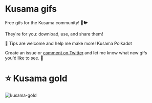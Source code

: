 # Kusama gifs

Free gifs for the Kusama community! 💖🐦

They're for you: download, use, and share them! 

🙏 Tips are welcome and help me make more!
Kusama 
Polkadot 

Create an issue or [comment on Twitter](https://twitter.com/alxheller) and let me know what new gifs you'd like to see. 🤗

# ⭐ Kusama gold 
![kusama-gold](https://user-images.githubusercontent.com/5248378/101242839-5aebe680-36fc-11eb-83d6-5df68951f702.gif)

